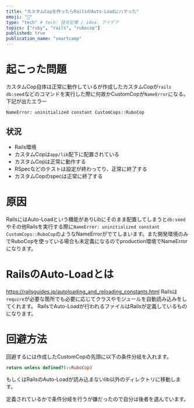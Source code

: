 ```yaml
---
title: "カスタムCopを作ったらRailsのAuto-Loadにハマった"
emoji: "🐷"
type: "tech" # tech: 技術記事 / idea: アイデア
topics: ["ruby", "rails", "rubocop"]
published: true
publication_name: "smartcamp"
---
```


# 起こった問題
カスタムCop自体は正常に動作しているが作成したカスタムCopが`rails db:seed`などのコマンドを実行した際に何故かCustomCopが`NameError`になる。
下記が出たエラー
```
NameError: uninitialized constant CustomCops::RuboCop
```

## 状況
- Rails環境
- カスタムCopは`app/lib`配下に配置されている
- カスタムCopは正常に動作する
- RSpecなどのテストは設定が終わってり、正常に終了する
- カスタムCopのspecは正常に終了する

# 原因
RailsにはAuto-Loadという機能がありLibにそのまま配置してしまうと`db:seed`やその他Railsを実行する際に`NameError: uninitialized constant CustomCops::RuboCop`のようなNameErrorがでてしまいます。また開発環境のみでRuboCopを使っている場合も未定義になるのでproduction環境でNameErrorになります。

# RailsのAuto-Loadとは

https://railsguides.jp/autoloading_and_reloading_constants.html
Railsは`require`が必要な箇所でも必要に応じてクラスやモジュールを自動読み込みをしてくれます。
RailsでAuto-Loadが行われるファイルはRailsが定義しているものになります。

# 回避方法

回避するには作成したCustomCopの先頭に以下の条件分岐を入れます。

``` ruby
return unless defined?(::RuboCop)
```

もしくはRailsのAuto-Loadが読み込まないlib以外のディレクトリに移動します。

定義されているかで条件分岐を行うが嫌だったので自分は後者を選んでいます。
